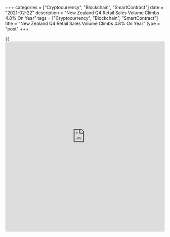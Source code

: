 +++
categories = ["Cryptocurrency", "Blockchain", "SmartContract"]
date = "2021-02-22"
description = "New Zealand Q4 Retail Sales Volume Climbs 4.8% On Year"
tags = ["Cryptocurrency", "Blockchain", "SmartContract"]
title = "New Zealand Q4 Retail Sales Volume Climbs 4.8% On Year"
type = "post"
+++

{{<iframe id="large-banner" src="https://www.bounty.group/#slide=12.0" width="100%" height="600" scrolling="no" style="border: 0px solid rgb(216, 221, 230); border-radius: 3px;">}}

The volume of retail sales in New Zealand jumped 4.8 percent on year in
the fourth quarter of 2020, Statistics New Zealand said on Tuesday -
down from 8.3 percent in the three months prior.

The total value of retail sales was up 4.9 percent (NZ$1.3 billion).

the main movements by industry were: motor vehicle and parts retailing,
up 12 percent (NZ$412 million); hardware, building, and garden supplies,
up 16 percent (NZ$388 million); electrical and electronic goods
retailing, up 19 percent (NZ$214 million); and supermarket and grocery
stores, up 3.3 percent (NZ$187 million).

Fuel retailing had the largest fall, down 10 percent (NZ$241 million),
followed by accommodation, down 18 percent (NZ$215 million).

Eleven of the 15 industries had higher sales volumes in the December
2020 quarter compared with the December 2019 quarter.

By industry, the main movements were: electrical and electronic goods
retailing, up 21 percent; hardware, building, and garden supplies, up 15
percent; motor vehicle and parts retailing, up 9.3 percent; department
stores, up 8.5 percent; and non-store and commission-based retailing, up
17 percent.

Accommodation had the largest fall, down 20 percent, followed by
pharmaceutical and other store-based retailing, down 8.0 percent.

By region, the Auckland region had the largest increase, up 5.0 percent
(NZ$507 million), followed by Waikato, up 8.6 percent (NZ$210 million).  
These increases were followed by Canterbury, up 4.8 percent (NZ$162
million), Wellington up 5.7 percent (NZ$147 million), and Bay of Plenty,
up 7.1 percent (NZ$122 million).

The sales value for the Otago region was down 7.5 percent (NZ$111
million), followed by West Coast, down 14 percent (NZ$26 million).

On a quarterly basis, sales were down 2.7 percent after skyrocketing
28.0 percent in the previous three months.

For comments and feedback [contact](https://www.playgroundfx.com/contact/): editorial@rtt[news](https://www.letsplayfx.com/blog/forex-news-website/).com

[Economic News][1]

 **What parts of the world are seeing the best (and worst) economic
performances lately? Click[here][2] to check out our [Econ Scorecard][2]
and find out! See up-to-the-moment [ranking](https://www.playgroundfx.com/blog/crypto-exchange-ranking/)s for the best and worst
performers in [GDP][3], [unemployment rate][4], [inflation][5] and much
more.**

   1. www.rtt[news](https://www.letsplayfx.com/blog/forex-news-website/).com/Content/EconomicNews.aspx
   2. www.rtt[news](https://www.letsplayfx.com/blog/forex-news-website/).com/economic-scorecard/world-rank/unemployment-rate/highest-performance.aspx
   3. www.rtt[news](https://www.letsplayfx.com/blog/forex-news-website/).com/economic-scorecard/world-rank/GDP/highest-performance.aspx
   4. www.rtt[news](https://www.letsplayfx.com/blog/forex-news-website/).com/economic-scorecard/world-rank/unemployment-rate/lowest-performance.aspx
   5. www.rtt[news](https://www.letsplayfx.com/blog/forex-news-website/).com/economic-scorecard/world-rank/CPI/highest-performance.aspx